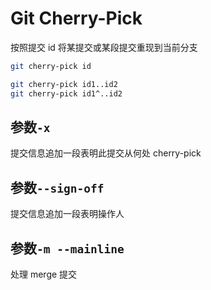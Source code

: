 # Git Cherry-Pick

按照提交 id 将某提交或某段提交重现到当前分支

```sh
git cherry-pick id

git cherry-pick id1..id2
git cherry-pick id1^..id2
```

## 参数`-x`

提交信息追加一段表明此提交从何处 cherry-pick

## 参数`--sign-off`

提交信息追加一段表明操作人

## 参数`-m --mainline`

处理 merge 提交
